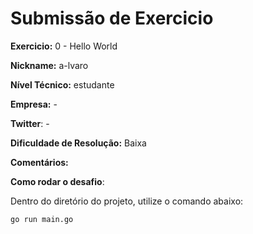# Submissão de Exercicio

**Exercicio:** 0 - Hello World

**Nickname:** a-lvaro

**Nível Técnico:** estudante

**Empresa:** -

**Twitter**: -

**Dificuldade de Resolução:** Baixa

**Comentários:** 

**Como rodar o desafio**: 

Dentro do diretório do projeto, utilize o comando abaixo: 
```bash
go run main.go
```
